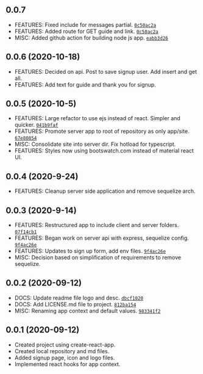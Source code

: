 ## 0.0.7
-   FEATURES: Fixed include for messages partial. [`0c50ac2a`]
-   FEATURES: Added route for GET guide and link. [`0c50ac2a`]
-   MISC: Added github action for building node js app.  [`eabb3d26`]

[`eabb3d26`]: https://github.com/elusive/rnd-secret-santa/commit/eabb3d2647a0b087763e6966b73d4f3bb63722cf
[`0c50ac2a`]: https://github.com/elusive/rnd-secret-santa/commit/0c50ac2a29a199fc7df3cbb24b4d4dc16fee6133

## 0.0.6 (2020-10-18)
-   FEATURES: Decided on api. Post to save signup user. Add insert and get all.
-   FEATURES: Add text for guide and thank you for signup.


## 0.0.5 (2020-10-5)

-   FEATURES: Large refactor to use ejs instead of react. Simpler and quicker. [`041b9faf`]
-   FEATURES: Promote server app to root of repository as only app/site. [`67e80854`]
-   MISC: Consolidate site into server dir. Fix hotload for typescript.
-   FEATURES: Styles now using bootswatch.com instead of material react UI.

[`041b9faf`]: https://github.com/elusive/rnd-secret-santa/commit/041b9fafe8e77de49c684db17752e014398294bd
[`67e80854`]: https://github.com/elusive/rnd-secret-santa/commit/67e80854acb9d765a8d45fd27881dfb4a9d2c8de

## 0.0.4 (2020-9-24)

-   FEATURES: Cleanup server side application and remove sequelize arch.

## 0.0.3 (2020-9-14)

-   FEATURES: Restructured app to include client and server folders. [`07f14cb1`]
-   FEATURES: Began work on server api with express, sequelize config. [`9f4ac26e`]
-   FEATURES: Updates to sign up form, add env files. [`9f4ac26e`]
-   MISC: Decision based on simplification of requirements to remove sequelize.

[`9f4ac26e`]: https://github.com/elusive/rnd-secret-santa/commit/9f4ac26ea674cff24846d8a6d803258f1527aaf7
[`07f14cb1`]: https://github.com/elusive/rnd-secret-santa/commit/07f14cb11de911ebb8581a530f119b233798d847

## 0.0.2 (2020-09-12)

-   DOCS: Update readme file logo and desc. [`dbcf1020`]
-   DOCS: Add LICENSE.md file to project. [`812ba154`]
-   MISC: Renaming app context and default values. [`983341f2`]

[`dbcf1020`]: https://github.com/elusive/rnd-secret-santa/commit/dbcf1020a77c63ac966575e5053afcdb4eae7996
[`812ba154`]: https://github.com/elusive/rnd-secret-santa/pull/1/commits/812ba154bc949ce574c06b5d57d46ad443ece3c8
[`983341f2`]: https://github.com/elusive/rnd-secret-santa/commit/983341f2a4bf634399e2911cfe6815b6a93b8d43

## 0.0.1 (2020-09-12)

-   Created project using create-react-app.
-   Created local repository and md files.
-   Added signup page, icon and logo files.
-   Implemented react hooks for app context.
